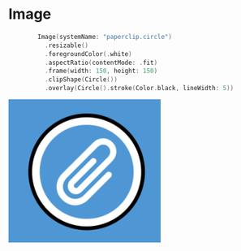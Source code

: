 # Image

```swift
        Image(systemName: "paperclip.circle")
          .resizable()
          .foregroundColor(.white)
          .aspectRatio(contentMode: .fit)
          .frame(width: 150, height: 150)
          .clipShape(Circle())
          .overlay(Circle().stroke(Color.black, lineWidth: 5))
```
<img src="images/1.png" width=300>
